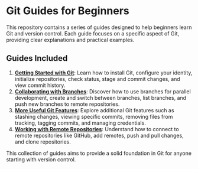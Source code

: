 # Git Guides for Beginners

This repository contains a series of guides designed to help beginners learn Git and version control.  Each guide focuses on a specific aspect of Git, providing clear explanations and practical examples.

## Guides Included

1.  **[Getting Started with Git](01-git-guide-getting-started.md)**:  Learn how to install Git, configure your identity, initialize repositories, check status, stage and commit changes, and view commit history.
2.  **[Collaborating with Branches](git-guide-branches.md)**:  Discover how to use branches for parallel development, create and switch between branches, list branches, and push new branches to remote repositories.
3.  **[More Useful Git Features](git-guide-more-features.md)**: Explore additional Git features such as stashing changes, viewing specific commits, removing files from tracking, tagging commits, and managing credentials.
4.  **[Working with Remote Repositories](git-guide-remote-repositories.md)**: Understand how to connect to remote repositories like GitHub, add remotes, push and pull changes, and clone repositories.

This collection of guides aims to provide a solid foundation in Git for anyone starting with version control.
